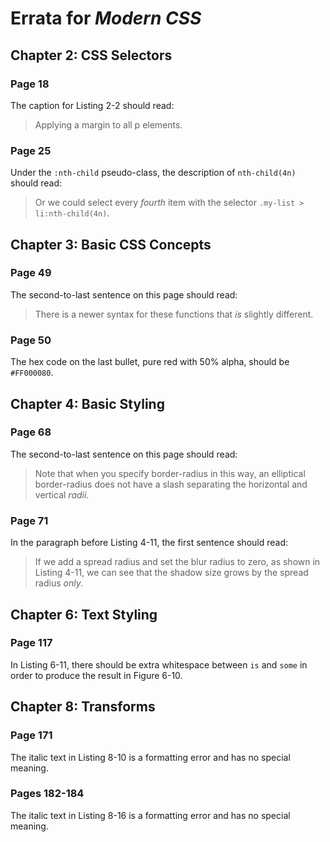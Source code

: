 # Errata for *Modern CSS*

## Chapter 2: CSS Selectors

### Page 18

The caption for Listing 2-2 should read:

> Applying a margin to all p elements.

### Page 25

Under the `:nth-child` pseudo-class, the description of `nth-child(4n)` should read:

> Or we could select every *fourth* item with the selector `.my-list > li:nth-child(4n)`.

## Chapter 3: Basic CSS Concepts

### Page 49

The second-to-last sentence on this page should read:

> There is a newer syntax for these functions that *is* slightly different.

### Page 50

The hex code on the last bullet, pure red with 50% alpha, should be `#FF000080`.

## Chapter 4: Basic Styling

### Page 68

The second-to-last sentence on this page should read:

> Note that when you specify border-radius in this way, an elliptical border-radius does not have a slash separating the horizontal and vertical *radii*.

### Page 71

In the paragraph before Listing 4-11, the first sentence should read:

> If we add a spread radius and set the blur radius to zero, as shown in Listing 4-11, we can see that the shadow size grows by the spread radius *only*.

## Chapter 6: Text Styling

### Page 117

In Listing 6-11, there should be extra whitespace between `is` and `some` in order to produce the result in Figure 6-10.

## Chapter 8: Transforms

### Page 171

The italic text in Listing 8-10 is a formatting error and has no special meaning.

### Pages 182-184

The italic text in Listing 8-16 is a formatting error and has no special meaning.